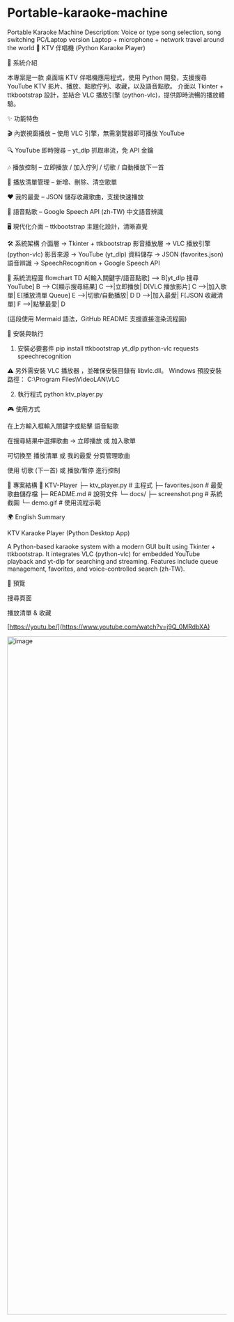 # Portable-karaoke-machine
Portable Karaoke Machine Description: Voice or type song selection, song switching PC/Laptop version Laptop + microphone + network travel around the world
🎤 KTV 伴唱機 (Python Karaoke Player)




📖 系統介紹

本專案是一款 桌面端 KTV 伴唱機應用程式，使用 Python 開發，支援搜尋 YouTube KTV 影片、播放、點歌佇列、收藏，以及語音點歌。
介面以 Tkinter + ttkbootstrap 設計，並結合 VLC 播放引擎 (python-vlc)，提供即時流暢的播放體驗。

✨ 功能特色

🎬 內嵌視窗播放 – 使用 VLC 引擎，無需瀏覽器即可播放 YouTube

🔍 YouTube 即時搜尋 – yt_dlp 抓取串流，免 API 金鑰

🎶 播放控制 – 立即播放 / 加入佇列 / 切歌 / 自動播放下一首

📑 播放清單管理 – 新增、刪除、清空歌單

❤️ 我的最愛 – JSON 儲存收藏歌曲，支援快速播放

🎤 語音點歌 – Google Speech API (zh-TW) 中文語音辨識

🖥 現代化介面 – ttkbootstrap 主題化設計，清晰直覺

🛠 系統架構
介面層         → Tkinter + ttkbootstrap
影音播放層     → VLC 播放引擎 (python-vlc)
影音來源       → YouTube (yt_dlp)
資料儲存       → JSON (favorites.json)
語音辨識       → SpeechRecognition + Google Speech API

🔄 系統流程圖
flowchart TD
    A[輸入關鍵字/語音點歌] --> B[yt_dlp 搜尋 YouTube]
    B --> C[顯示搜尋結果]
    C -->|立即播放| D[VLC 播放影片]
    C -->|加入歌單| E[播放清單 Queue]
    E -->|切歌/自動播放| D
    D -->|加入最愛| F[JSON 收藏清單]
    F -->|點擊最愛| D


(這段使用 Mermaid
 語法，GitHub README 支援直接渲染流程圖)

🚀 安裝與執行
1. 安裝必要套件
pip install ttkbootstrap yt_dlp python-vlc requests speechrecognition


⚠️ 另外需安裝 VLC 播放器
，並確保安裝目錄有 libvlc.dll。
Windows 預設安裝路徑： C:\Program Files\VideoLAN\VLC

2. 執行程式
python ktv_player.py

🎮 使用方式

在上方輸入框輸入關鍵字或點擊 語音點歌

在搜尋結果中選擇歌曲 → 立即播放 或 加入歌單

可切換至 播放清單 或 我的最愛 分頁管理歌曲

使用 切歌 (下一首) 或 播放/暫停 進行控制

📂 專案結構
📁 KTV-Player
 ├─ ktv_player.py       # 主程式
 ├─ favorites.json      # 最愛歌曲儲存檔
 ├─ README.md           # 說明文件
 └─ docs/
     ├─ screenshot.png  # 系統截圖
     └─ demo.gif        # 使用流程示範

🌍 English Summary

KTV Karaoke Player (Python Desktop App)

A Python-based karaoke system with a modern GUI built using Tkinter + ttkbootstrap. It integrates VLC (python-vlc) for embedded YouTube playback and yt-dlp for searching and streaming. Features include queue management, favorites, and voice-controlled search (zh-TW).

📸 預覽

搜尋頁面


播放清單 & 收藏

[https://youtu.be/](https://www.youtube.com/watch?v=j9Q_0MRdbXA)

<img width="2054" height="1557" alt="image" src="https://github.com/user-attachments/assets/94a79672-00d7-4489-bd88-05e84765fa25" />
